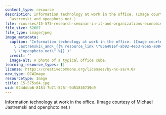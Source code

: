 ```yaml
---
content_type: resource
description: Information technology at work in the office. (Image courtesy of Michael
  Jastremski and openphoto.net.)
file: /courses/15-575-research-seminar-in-it-and-organizations-economic-perspectives-spring-2004/024ddbb681847d71525f9d51830739d9_15-575s04.jpg
file_size: 52607
file_type: image/jpeg
image_metadata:
  caption: "Information technology at work in the office. (Image courtesy of Michael\
    \ Jastremski\_and\_{{% resource_link \"85a491ef-ab92-4e53-9be5-a084de176cb9\"\
    \ \"openphoto.net\" %}}.)"
  credit: ''
  image-alt: A photo of a typical office cube.
learning_resource_types: []
license: https://creativecommons.org/licenses/by-nc-sa/4.0/
ocw_type: OCWImage
resourcetype: Image
title: 15-575s04.jpg
uid: 024ddbb6-8184-7d71-525f-9d51830739d9
---
```

Information technology at work in the office. (Image courtesy of Michael Jastremski and openphoto.net.)